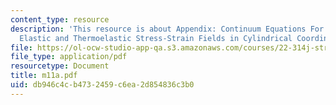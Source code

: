 ```yaml
---
content_type: resource
description: 'This resource is about Appendix: Continuum Equations For Three-dimensional
  Elastic and Thermoelastic Stress-Strain Fields in Cylindrical Coordinates.'
file: https://ol-ocw-studio-app-qa.s3.amazonaws.com/courses/22-314j-structural-mechanics-in-nuclear-power-technology-fall-2006/db946c4cb4732459c6ea2d854836c3b0_m11a.pdf
file_type: application/pdf
resourcetype: Document
title: m11a.pdf
uid: db946c4c-b473-2459-c6ea-2d854836c3b0
---
```

